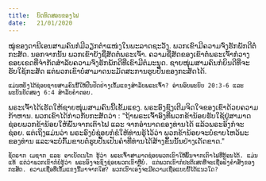 ```yaml
---
title:  ບົດທົດສອບຂອງໄຟ
date:   21/01/2020
---
```


ໝູ່ຂອງດານີເອນສາມຄົນກໍມີວຽກຕຳແໜ່ງໃນພະລາດຊະວັງ. ພວກເຂົາມີຄວາມຈົ່ງຮັກພັກດີຕໍ່ກະສັດ. ນອກຈາກນັ້ນ ພວກເຂົາຍັງຊື່ສັດຕໍ່ພຣະເຈົ້າ. ຄວາມຊື່ສັດຂອງເຂົາຕໍ່ພຣະເຈົ້າກໍວາງຂອບເຂດທີ່ຈຳກັດສຳລັບຄວາມຈົ່ງຮັກພັກດີທີ່ເຂົາມີຕໍ່ມະນຸດ. ຊາຍໜຸ່ມສາມຄົນກໍຍິນດີທີ່ຈະຮັບໃຊ້ກະສັດ ແຕ່ພວກເຂົາບໍ່ສາມາດນະມັດສະການຮູບປັ້ນຂອງກະສັດໄດ້.

`ແມ່ນຫຍັງໄດ້ຊ່ອຍຊາຍສາມຄົນນີ້ໃຫ້ຢືນຢັດຢ່າງເຂັ້ມແຂງສຳລັບພຣະເຈົ້າ? ອ່ານອົບພະຍົບ 20:3-6 ແລະ ພະບັນຍັດສອງ 6:4 ສຳລັບຄຳຕອບ.`

ພຣະເຈົ້າໄດ້ເຮັດໃຫ້ຊາຍໜຸ່ມສາມຄົນນີ້ເຂັ້ມແຂງ. ພຣະອົງຊົງເຕີມຈິດໃຈຂອງເຂົາດ້ວຍຄວາມກ້າຫານ. ພວກເຂົາໄດ້ກ່າວກັບກະສັດວ່າ : "ຖ້າພຣະເຈົ້າອົງທີ່ພວກຂ້ານ້ອຍຮັບໃຊ້ຢູ່ສາມາດຊ່ອຍພວກຂ້ານ້ອຍໃຫ້ພົ້ນຈາກເຕົາໄຟ ແລະ ຈາກອຳນາດຂອງທ່ານໄດ້ ແລ້ວພຣະອົງກໍຈະຊ່ອຍ. ແຕ່ເຖິງແມ່ນວ່າ ພຣະອົງບໍ່ຊ່ອຍກໍຂໍໃຫ້ທ່ານຮູ້ໄວ້ວ່າ ພວກຂ້ານ້ອຍຈະບໍ່ຂາບໄຫວ້ພະຂອງທ່ານ ແລະຈະບໍ່ກົ້ມຂາບຕໍ່ຮູບປັ້ນເປັນຄຳທີ່ທ່ານໄດ້ສ້າງຂຶ້ນນັ້ນຢ່າງເດັດຂາດ."

`ຊັດຣາກ ເມຊາກ ແລະ ອາເບັດເນໂກ ຮູ້ວ່າ ພຣະເຈົ້າສາມາດຊ່ອຍພວກເຂົາໃຫ້ພົ້ນຈາກເຕົາໄຟທີ່ຮ້ອນໄດ້. ແມ່ນແທ້ ແຕ່ວ່າພວກເຂົາກໍບໍ່ຮູ້ວ່າ ພຣະອົງຈະຊົງຊ່ອຍພວກເຂົາຫຼືບໍ່. ແຕ່ພວກເຂົາກໍປະຕິເສດທີ່ຈະເຊື່ອຟັງຄຳສັ່ງຂອງກະສັດ. ຄວາມເຊື່ອທີ່ເຂັ້ມແຂງນີ້ມາຈາກໃສ? ພວກເຮົາເອງຈະມີຄວາມເຊື່ອແບບນີ້ໄດ້ແນວໃດ?`